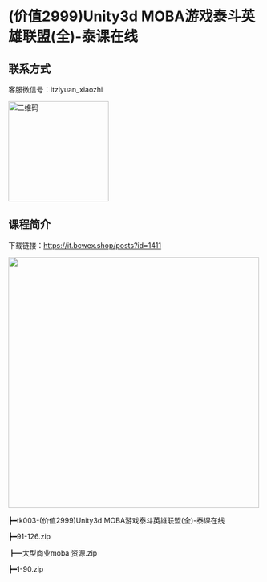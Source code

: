 # (价值2999)Unity3d MOBA游戏泰斗英雄联盟(全)-泰课在线

## 联系方式

客服微信号：itziyuan_xiaozhi

<img src="https://ziyuanyun.oss-cn-guangzhou.aliyuncs.com/common/20240614073449/666b82192834a.jpg" width="200" height="200" alt="二维码">

## 课程简介

下载链接：https://it.bcwex.shop/posts?id=1411

<img src="https://ziyuanyun.oss-cn-guangzhou.aliyuncs.com/yun/20240515153929/664466b10e6c9.jpg" width="500" alt="">

  ┣━tk003-(价值2999)Unity3d MOBA游戏泰斗英雄联盟(全)-泰课在线

 ┣━91-126.zip

 ┣━大型商业moba 资源.zip

 ┣━1-90.zip

  